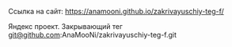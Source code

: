 Ссылка на сайт:
https://anamooni.github.io/zakrivayuschiy-teg-f/

Яндекс проект. Закрывающий тег
git@github.com:AnaMooNi/zakrivayuschiy-teg-f.git
